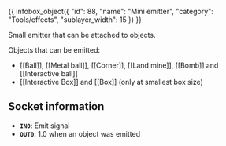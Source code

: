 {{ infobox_object({
	"id": 88,
	"name": "Mini emitter",
	"category": "Tools/effects",
	"sublayer_width": 15
}) }}

Small emitter that can be attached to objects.

Objects that can be emitted:
- [[Ball]], [[Metal ball]], [[Corner]], [[Land mine]], [[Bomb]] and [[Interactive ball]]
- [[Interactive Box]] and [[Box]] (only at smallest box size)

## Socket information
- **`IN0`**: Emit signal
- **`OUT0`**: 1.0 when an object was emitted

